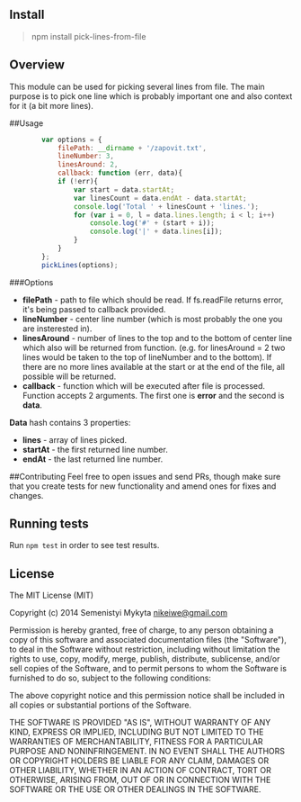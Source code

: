 ## Install
> npm install pick-lines-from-file

## Overview
This module can be used for picking several lines from file. The main purpose
is to pick one line which is probably important one and also context for it 
(a bit more lines). 

##Usage

```js
		var options = {
			filePath: __dirname + '/zapovit.txt',
			lineNumber: 3,
			linesAround: 2,
			callback: function (err, data){
			if (!err){
				var start = data.startAt;
				var linesCount = data.endAt - data.startAt;
				console.log('Total ' + linesCount + 'lines.');
				for (var i = 0, l = data.lines.length; i < l; i++)
					console.log('#' + (start + i));
					console.log('|' + data.lines[i]);
				}
			}
		};
		pickLines(options);
```

###Options 
- **filePath** - path to file which should be read. If fs.readFile returns error,
it's being passed to callback provided.
- **lineNumber** - center line number (which is most probably the one you are
insterested in).
- **linesAround** - number of lines to the top and to the bottom of center line
which also will be returned from function. (e.g. for linesAround = 2 two lines
would be taken to the top of lineNumber and to the bottom). If there are no
more lines available at the start or at the end of the file, all possible will 
be returned. 
- **callback** - function which will be executed after file is processed. Function
accepts 2 arguments. The first one is **error** and the second is **data**.  

**Data** hash contains 3 properties:
- **lines** - array of lines picked.
- **startAt** - the first returned line number. 
- **endAt** - the last returned line number. 


##Contributing
Feel free to open issues and send PRs, though make sure that you create tests
for new functionality and amend ones for fixes and changes. 

## Running tests
Run `npm test` in order to see test results.

## License

The MIT License (MIT)

Copyright (c) 2014 Semenistyi Mykyta nikeiwe@gmail.com

Permission is hereby granted, free of charge, to any person obtaining a copy
of this software and associated documentation files (the "Software"), to deal
in the Software without restriction, including without limitation the rights
to use, copy, modify, merge, publish, distribute, sublicense, and/or sell
copies of the Software, and to permit persons to whom the Software is
furnished to do so, subject to the following conditions:

The above copyright notice and this permission notice shall be included in
all copies or substantial portions of the Software.

THE SOFTWARE IS PROVIDED "AS IS", WITHOUT WARRANTY OF ANY KIND, EXPRESS OR
IMPLIED, INCLUDING BUT NOT LIMITED TO THE WARRANTIES OF MERCHANTABILITY,
FITNESS FOR A PARTICULAR PURPOSE AND NONINFRINGEMENT. IN NO EVENT SHALL THE
AUTHORS OR COPYRIGHT HOLDERS BE LIABLE FOR ANY CLAIM, DAMAGES OR OTHER
LIABILITY, WHETHER IN AN ACTION OF CONTRACT, TORT OR OTHERWISE, ARISING FROM,
OUT OF OR IN CONNECTION WITH THE SOFTWARE OR THE USE OR OTHER DEALINGS IN
THE SOFTWARE.